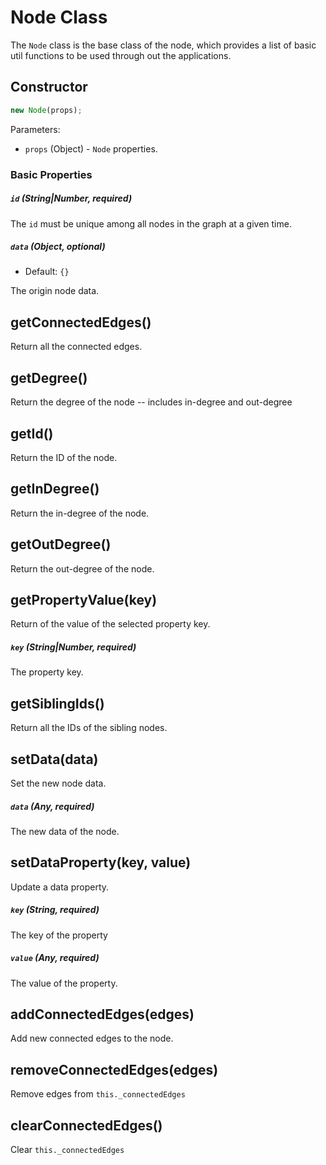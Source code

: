 # Node Class

The `Node` class is the base class of the node, which provides a list of basic util functions to be used through out the applications.


## Constructor
```js
new Node(props);
```

Parameters:
- `props` (Object) - `Node` properties.

### Basic Properties
##### `id` (String|Number, required)

The `id` must be unique among all nodes in the graph at a given time.

##### `data` (Object, optional)

- Default: `{}`

The origin node data.


## getConnectedEdges()
Return all the connected edges.


## getDegree()

Return the degree of the node -- includes in-degree and out-degree


## getId()

Return the ID of the node.


## getInDegree()

Return the in-degree of the node.


## getOutDegree()

Return the out-degree of the node.


## getPropertyValue(key)

Return of the value of the selected property key.

##### `key` (String|Number, required)

The property key.


## getSiblingIds()

Return all the IDs of the sibling nodes.


## setData(data)

Set the new node data.

##### `data` (Any, required)

The new data of the node.


## setDataProperty(key, value)

Update a data property.

##### `key` (String, required)

The key of the property

##### `value` (Any, required)

The value of the property.


## addConnectedEdges(edges)

Add new connected edges to the node.


## removeConnectedEdges(edges)

Remove edges from `this._connectedEdges`


## clearConnectedEdges()

Clear `this._connectedEdges`
